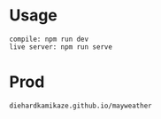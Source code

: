 # Usage
	compile: npm run dev
	live server: npm run serve
# Prod
	diehardkamikaze.github.io/mayweather

